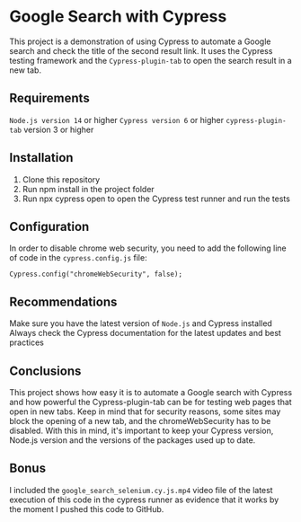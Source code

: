 # Google Search with Cypress
This project is a demonstration of using Cypress to automate a Google search and check the title of the second result link. It uses the Cypress testing framework and the `Cypress-plugin-tab` to open the search result in a new tab.

## Requirements

`Node.js version 14` or higher
`Cypress version 6` or higher
`cypress-plugin-tab` version 3 or higher

## Installation
1. Clone this repository
2. Run npm install in the project folder
3. Run npx cypress open to open the Cypress test runner and run the tests

## Configuration

In order to disable chrome web security, you need to add the following line of code in the `cypress.config.js` file:

`Cypress.config("chromeWebSecurity", false);`

## Recommendations

Make sure you have the latest version of `Node.js` and Cypress installed
Always check the Cypress documentation for the latest updates and best practices

## Conclusions

This project shows how easy it is to automate a Google search with Cypress and how powerful the Cypress-plugin-tab can be for testing web pages that open in new tabs. Keep in mind that for security reasons, some sites may block the opening of a new tab, and the chromeWebSecurity has to be disabled. With this in mind, it's important to keep your Cypress version, Node.js version and the versions of the packages used up to date.

## Bonus

I included the  `google_search_selenium.cy.js.mp4` video file of the latest execution of this code in the cypress runner as evidence that it works by the moment I  pushed this code to GitHub.
